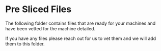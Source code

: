# Pre Sliced Files

The following folder contains files that are ready for your machines and have been vetted for the machine detailed. 


If you have any files please reach out for us to vet them and we will add them to this folder.
